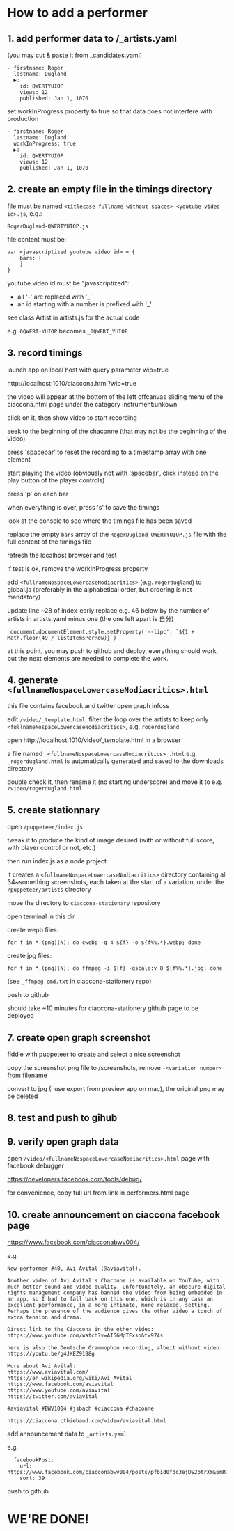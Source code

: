 # How to add a performer

## 1. add performer data to  /_artists.yaml

(you may cut & paste it from _candidates.yaml)


```
- firstname: Roger
  lastname: Dugland
  ▶:
    id: QWERTYUIOP
    views: 12
    published: Jan 1, 1070
```

set workInProgress property to true so that data does not interfere with production


```
- firstname: Roger
  lastname: Dugland
  workInProgress: true
  ▶:
    id: QWERTYUIOP
    views: 12
    published: Jan 1, 1070
```

## 2. create an empty file in the timings directory

file must be named `<titlecase fullname without spaces>-<youtube video id>.js`, e.g.:

```
RogerDugland-QWERTYUIOP.js
```

file content must be:

```
var <javascriptized youtube video id> = {
    bars: [
    ]
}
```

youtube video id must be "javascriptized":

* all '-' are replaced with '_' 
* an id starting with a number is prefixed with '_' 

see class Artist in artists.js for the actual code

e.g. `0QWERT-YUIOP` becomes `_0QWERT_YUIOP`


## 3. record timings

launch app on local host with query parameter wip=true

http://localhost:1010/ciaccona.html?wip=true

the video will appear at the bottom of the left offcanvas sliding menu of the ciaccona.html page under the category instrument:unkown

click on it, then show video to start recording

seek to the beginning of the chaconne (that may not be the beginning of the video)

press 'spacebar' to reset the recording to a timestamp array with one element

start playing the video (obviously not with 'spacebar', click instead on the play button of the player controls)

press 'p' on each bar

when everything is over, press 's' to save the timings

look at the console to see where the timings file has been saved

replace the empty `bars` array of the `RogerDugland-QWERTYUIOP.js` file with the full content of the timings file

refresh the localhost browser and test

if test is ok, remove the workInProgress property

add `<fullnameNospaceLowercaseNodiacritics>` (e.g. `rogerdugland`) to global.js (preferably in the alphabetical order, but ordering is not mandatory)

update line ~28 of index-early replace e.g. 46 below by the number of artists in artists.yaml minus one (the one left apart is 自分)
```
 document.documentElement.style.setProperty('--lipc', `${1 + Math.floor(49 / listItemsPerRow)}`)
```

at this point, you may push to github and deploy, everything should work, but the next elements are needed to complete the work.

## 4. generate `<fullnameNospaceLowercaseNodiacritics>.html` 

this file contains facebook and twitter open graph infoss

edit `/video/_template.html`, filter the loop over the artists to keep only `<fullnameNospaceLowercaseNodiacritics>`, e.g. `rogerdugland`

open http://localhost:1010/video/_template.html in a browser

a file named `_<fullnameNospaceLowercaseNodiacritics>_.html` e.g. `_rogerdugland.html` is automatically generated and saved to the downloads directory

double check it, then rename it (no starting underscore) and move it to e.g. `/video/rogerdugland.html` 

## 5. create stationnary

open `/puppeteer/index.js`

tweak it to produce the kind of image desired (with or without full score, with player control or not, etc.)

then run index.js as a node project

it creates a `<fullnameNospaceLowercaseNodiacritics>` directory containing all 34~something screenshots, each taken at the start of a variation, under the `/puppeteer/artists` directory

move the directory to `ciaccona-stationary` repository

open terminal in this dir

create wepb files:
```
for f in *.(png)(N); do cwebp -q 4 ${f} -o ${f%%.*}.webp; done
```
create jpg files:
```
for f in *.(png)(N); do ffmpeg -i ${f} -qscale:v 8 ${f%%.*}.jpg; done
```

(see `_ffmpeg-cmd.txt` in ciaccona-stationery repo)

push to github

should take ~10 minutes for ciaccona-stationery github page to be deployed

## 7. create open graph screenshot

fiddle with puppeteer to create and select a nice screenshot

copy the screenshot png file to /screenshots, remove `-<variation_number>` from filename

convert to jpg (I use export from preview app on mac), the original png may be deleted

## 8. test and push to gihub

## 9. verify open graph data

open `/video/<fullnameNospaceLowercaseNodiacritics>.html` page with facebook debugger

https://developers.facebook.com/tools/debug/

for convenience, copy full url from link in performers.html page


## 10. create announcement on ciaccona facebook page

https://www.facebook.com/ciacconabwv004/

e.g.

```
New performer #40, Avi Avital (@aviavital).

Another video of Avi Avital's Chaconne is available on YouTube, with much better sound and video quality. Unfortunately, an obscure digital rights management company has banned the video from being embedded in an app, so I had to fall back on this one, which is in any case an excellent performance, in a more intimate, more relaxed, setting. Perhaps the presence of the audience gives the other video a touch of extra tension and drama.

Direct link to the Ciaccona in the other video: https://www.youtube.com/watch?v=AI56MpTFxso&t=974s

here is also the Deutsche Grammophon recording, albeit without video: https://youtu.be/g4JKEZ91B8g

More about Avi Avital:
https://www.aviavital.com/
https://en.wikipedia.org/wiki/Avi_Avital
https://www.facebook.com/aviavital
https://www.youtube.com/aviavital
https://twitter.com/aviavital

#aviavital #BWV1004 #jsbach #ciaccona #chaconne

https://ciaccona.cthiebaud.com/video/aviavital.html
```

add announcement data to `_artists.yaml`

e.g.

```
  facebookPost:
    url: https://www.facebook.com/ciacconabwv004/posts/pfbid0fdc3ejDS2otrXmE6mRRZde8McgYAz62RRg7N7Vz5M3jRhydua9tD79hn4eHyTkuCl
    sort: 39
```

push to github

# WE'RE DONE!

